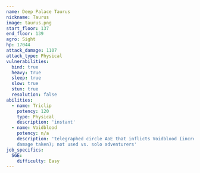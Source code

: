 ```yaml
---
name: Deep Palace Taurus
nickname: Taurus
image: taurus.png
start_floor: 137
end_floor: 139
agro: Sight
hp: 17044
attack_damage: 1107
attack_type: Physical
vulnerabilities:
  bind: true
  heavy: true
  sleep: true
  slow: true
  stun: true
  resolution: false
abilities:
  - name: Triclip
    potency: 120
    type: Physical
    description: 'instant'
  - name: Voidblood
    potency: n/a
    description: 'telegraphed circle AoE that inflicts Voidblood (increases
    damage taken); not used vs. solo adventurers'
job_specifics:
  SGE:
    difficulty: Easy
---
```

